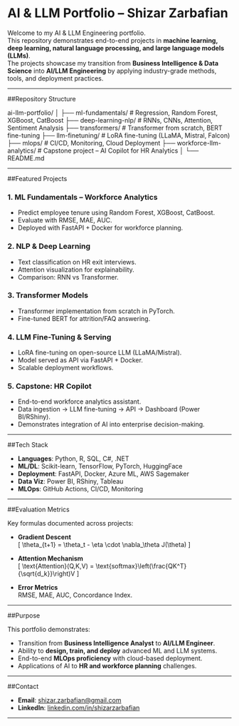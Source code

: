 # AI & LLM Portfolio – Shizar Zarbafian

Welcome to my AI & LLM Engineering portfolio.  
This repository demonstrates end-to-end projects in **machine learning, deep learning, natural language processing, and large language models (LLMs)**.  
The projects showcase my transition from **Business Intelligence & Data Science** into **AI/LLM Engineering** by applying industry-grade methods, tools, and deployment practices.

---

##Repository Structure

ai-llm-portfolio/
│
├── ml-fundamentals/          # Regression, Random Forest, XGBoost, CatBoost
├── deep-learning-nlp/        # RNNs, CNNs, Attention, Sentiment Analysis
├── transformers/             # Transformer from scratch, BERT fine-tuning
├── llm-finetuning/           # LoRA fine-tuning (LLaMA, Mistral, Falcon)
├── mlops/                    # CI/CD, Monitoring, Cloud Deployment
├── workforce-llm-analytics/  # Capstone project – AI Copilot for HR Analytics
│
└── README.md




---

##Featured Projects

### 1. **ML Fundamentals – Workforce Analytics**
- Predict employee tenure using Random Forest, XGBoost, CatBoost.
- Evaluate with RMSE, MAE, AUC.
- Deployed with FastAPI + Docker for workforce planning.

### 2. **NLP & Deep Learning**
- Text classification on HR exit interviews.
- Attention visualization for explainability.
- Comparison: RNN vs Transformer.

### 3. **Transformer Models**
- Transformer implementation from scratch in PyTorch.
- Fine-tuned BERT for attrition/FAQ answering.

### 4. **LLM Fine-Tuning & Serving**
- LoRA fine-tuning on open-source LLM (LLaMA/Mistral).
- Model served as API via FastAPI + Docker.
- Scalable deployment workflows.

### 5. **Capstone: HR Copilot**
- End-to-end workforce analytics assistant.
- Data ingestion → LLM fine-tuning → API → Dashboard (Power BI/RShiny).
- Demonstrates integration of AI into enterprise decision-making.

---

##Tech Stack

- **Languages**: Python, R, SQL, C#, .NET  
- **ML/DL**: Scikit-learn, TensorFlow, PyTorch, HuggingFace  
- **Deployment**: FastAPI, Docker, Azure ML, AWS Sagemaker  
- **Data Viz**: Power BI, RShiny, Tableau  
- **MLOps**: GitHub Actions, CI/CD, Monitoring  

---

##Evaluation Metrics

Key formulas documented across projects:

- **Gradient Descent**  
\[
\theta_{t+1} = \theta_t - \eta \cdot \nabla_\theta J(\theta)
\]

- **Attention Mechanism**  
\[
\text{Attention}(Q,K,V) = \text{softmax}\left(\frac{QK^T}{\sqrt{d_k}}\right)V
\]

- **Error Metrics**  
RMSE, MAE, AUC, Concordance Index.

---

##Purpose

This portfolio demonstrates:
- Transition from **Business Intelligence Analyst** to **AI/LLM Engineer**.  
- Ability to **design, train, and deploy** advanced ML and LLM systems.  
- End-to-end **MLOps proficiency** with cloud-based deployment.  
- Applications of AI to **HR and workforce planning** challenges.

---

##Contact

- **Email**: shizar.zarbafian@gmail.com  
- **LinkedIn**: [linkedin.com/in/shizarzarbafian](https://www.linkedin.com/in/shizarzarbafian)  

---
